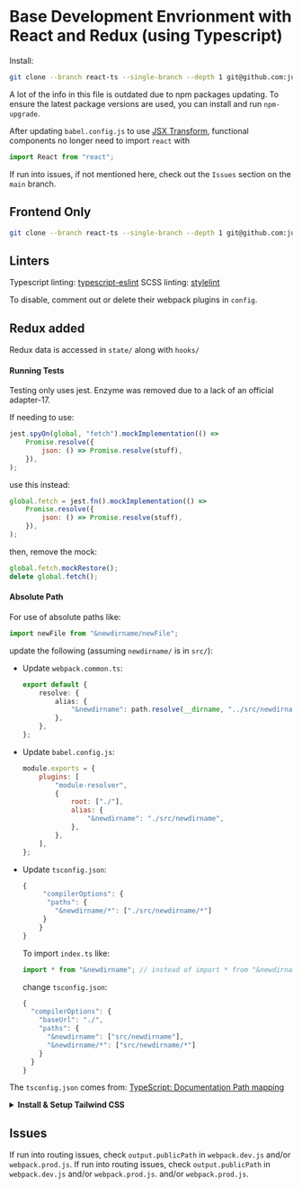 # Base Development Envrionment with React and Redux (using Typescript)

Install:

```sh
git clone --branch react-ts --single-branch --depth 1 git@github.com:justin0979/devconfig.git
```

A lot of the info in this file is outdated due to npm packages updating. To ensure
the latest package versions are used, you can install and run `npm-upgrade`.

After updating `babel.config.js` to use [JSX Transform](https://reactjs.org/blog/2020/09/22/introducing-the-new-jsx-transform.html),
functional components no longer need to import `react` with

```js script
import React from "react";
```

If run into issues, if not mentioned here, check out the `Issues`
section on the `main` branch.

## Frontend Only

```sh
git clone --branch react-ts --single-branch --depth 1 git@github.com:justin0979/devconfig.git
```

## Linters

Typescript linting:
[typescript-eslint](https://github.com/typescript-eslint/typescript-eslint)
SCSS linting:
[stylelint](https://stylelint.io/)

To disable, comment out or delete their webpack plugins in `config`.

## Redux added

Redux data is accessed in `state/` along with `hooks/`

#### Running Tests

Testing only uses jest. Enzyme was removed due to a lack of an official adapter-17.

If needing to use:

```javascript
jest.spyOn(global, "fetch").mockImplementation(() =>
    Promise.resolve({
        json: () => Promise.resolve(stuff),
    }),
);
```

use this instead:

```javascript
global.fetch = jest.fn().mockImplementation(() =>
    Promise.resolve({
        json: () => Promise.resolve(stuff),
    }),
);
```

then, remove the mock:

```javascript
global.fetch.mockRestore();
delete global.fetch();
```

#### Absolute Path

For use of absolute paths like:

```javascript
import newFile from "&newdirname/newFile";
```

update the following (assuming <code>newdirname/</code> is in <code>src/</code>):

<ul>
  <li>
    Update <code>webpack.common.ts</code>:

```typescript
export default {
    resolve: {
        alias: {
            "&newdirname": path.resolve(__dirname, "../src/newdirname"),
        },
    },
};
```

  </li>
  <li>Update <code>babel.config.js</code>:

```javascript
module.exports = {
    plugins: [
        "module-resolver",
        {
            root: ["./"],
            alias: {
                "&newdirname": "./src/newdirname",
            },
        },
    ],
};
```

  </li>
  <li>
 Update <code>tsconfig.json</code>:
 
```javascript
{
     "compilerOptions": {
      "paths": {
        "&newdirname/*": ["./src/newdirname/*"]
     }
    }
}
```
 
To import <code>index.ts</code> like:

```typescript
import * from "&newdirname"; // instead of import * from "&newdirname/index";
```

change <code>tsconfig.json</code>:

```javascript
{
  "compilerOptions": {
    "baseUrl": "./",
    "paths": {
      "&newdirname": ["src/newdirname"],
      "&newdirname/*": ["src/newdirname/*"]
    }
  }
}
```

   </li>
  </ul>
</ul>

The `tsconfig.json` comes from:
[TypeScript: Documentation Path mapping](https://www.typescriptlang.org/docs/handbook/module-resolution.html#path-mapping)

<details>
<summary><strong>Install & Setup Tailwind CSS</strong></summary>

In terminal:

```sh
npm i -D tailwindcss
npx tailwindcss init
```

In `config/postcss.config.js`:

```javascript
const tailwindcss = require("tailwindcss");

module.exports = {
    plugins: [require("autoprefixer"), tailwindcss],
};
```

In `tailwind.config.js`:

```javascript
module.exports = {
    content: ["./src/**/*.{html,js,jsx,ts,tsx}"],
    theme: {
        extend: {},
    },
    plugins: [],
};
```

In `input.css`, or `main.css` (whatever you want to name it):

```javascript
@tailwind base;
@tailwind components;
@tailwind utilities;
```

In `index.tsx`:

```javascript
import ReactDOM from "react-dom/client";
import "./input.css"; // whatever you named your css file
import "./App";
```

</details>

## Issues

If run into routing issues, check `output.publicPath` in `webpack.dev.js`
and/or `webpack.prod.js`.
If run into routing issues, check `output.publicPath` in `webpack.dev.js`
and/or `webpack.prod.js`.
and/or `webpack.prod.js`.
